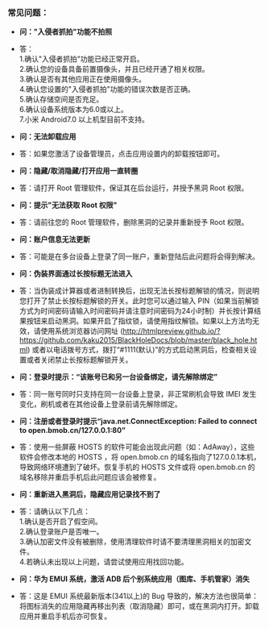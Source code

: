### 常见问题：

- **问："入侵者抓拍"功能不拍照**
- 答：
</br>1.确认"入侵者抓拍"功能已经正常开启。
</br>2.确认您的设备具备前置摄像头，并且已经开通了相关权限。
</br>3.确认是否有其他应用正在使用摄像头。
</br>4.确认您设置的"入侵者抓拍"功能的错误次数是否正确。
</br>5.确认存储空间是否充足。
</br>6.确认设备系统版本为6.0或以上。
</br>7.小米 Android7.0 以上机型目前不支持。

- **问：无法卸载应用**
- 答：如果您激活了设备管理员，点击应用设置内的卸载按钮即可。

- **问：隐藏/取消隐藏/打开应用一直转圈**
- 答：请打开 Root 管理软件，保证其在后台运行，并授予黑洞 Root 权限。

- **问：提示"无法获取 Root 权限"**
- 答：请前往您的 Root 管理软件，删除黑洞的记录并重新授予 Root 权限。

- **问：账户信息无法更新**
- 答：可能是在多台设备上登录了同一账户，重新登陆后此问题将会得到解决。

- **问：伪装界面通过长按标题无法进入**
- 答：当伪装成计算器或者进制转换后，出现无法长按标题解锁的情况，则说明您打开了禁止长按标题解锁的开关。此时您可以通过输入 PIN（如果当前解锁方式为时间密码请输入时间密码并请注意时间密码为24小时制）并长按计算结果按钮来启动黑洞。如果开启了指纹锁，请使用指纹解锁。如果以上方法均无效，请使用系统浏览器访问网址
(http://htmlpreview.github.io/?https://github.com/kaku2015/BlackHoleDocs/blob/master/black_hole.html)
或者以电话拨号方式，拨打“#1111(默认)”的方式启动黑洞后，检查相关设置或者关闭禁止长按标题解锁开关。

- **问：登录时提示：“该账号已和另一台设备绑定，请先解除绑定”**
- 答：同一账号同时只支持在同一台设备上登录，非正常刷机会导致 IMEI 发生变化，刷机或者在其他设备上登录前请先解除绑定。

- **问：注册或者登录时提示“java.net.ConnectException: Failed to connect to open.bmob.cn/127.0.0.1:80”**
- 答：使用一些屏蔽 HOSTS 的软件可能会出现此问题（如：AdAway），这些软件会修改本地的 HOSTS  ，将 open.bmob.cn 的域名指向了127.0.0.1本机，导致网络环境遭到了破坏。恢复手机的 HOSTS 文件或将 open.bmob.cn 的域名移除并重启手机后此问题应该会被修复。

- **问：重新进入黑洞后，隐藏应用记录找不到了**
- 答：请确认以下几点：
</br>1.确认是否开启了假空间。
</br>2.确认登录账户是否唯一。
</br>3.确认加密文件没有被删除，使用清理软件时请不要清理黑洞相关的加密文件。
</br>4.若确认未出现以上问题，请尝试使用应用找回功能。

- **问：华为 EMUI 系统，激活 ADB 后个别系统应用（图库、手机管家）消失**
- 答：这是 EMUI 系统最新版本(341以上)的 Bug 导致的，解决方法也很简单：将图标消失的应用隐藏再移出列表（取消隐藏）即可，或在黑洞内打开。卸载应用并重启手机后亦可恢复。